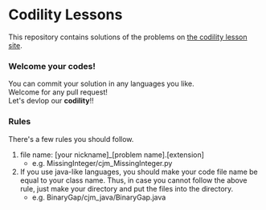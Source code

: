 # Codility Lessons
This repository contains solutions of the problems on [the codility lesson site](https://codility.com/programmers/lessons/).



### Welcome your codes!
You can commit your solution in any languages you like.   
Welcome for any pull request!  
Let's devlop our **codility**!!



### Rules
There's a few rules you should follow.  

1. file name: [your nickname]_[problem name].[extension]  
    - e.g. MissingInteger/cjm_MissingInteger.py  
1. If you use java-like languages, you should make your code file name
be equal to your class name. Thus, in case you cannot follow the above
rule, just make your directory and put the files into the directory.
    - e.g. BinaryGap/cjm_java/BinaryGap.java  

